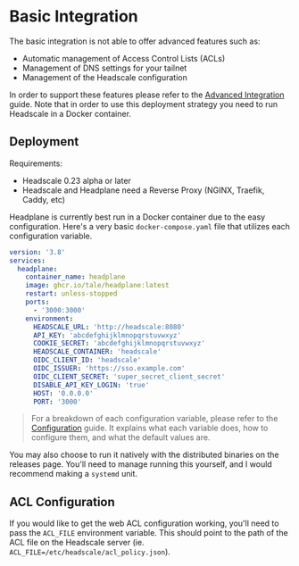 # Basic Integration

The basic integration is not able to offer advanced features such as:
- Automatic management of Access Control Lists (ACLs)
- Management of DNS settings for your tailnet
- Management of the Headscale configuration

In order to support these features please refer to the [Advanced Integration](./docs/Advanced-Integration.md) guide.
Note that in order to use this deployment strategy you need to run Headscale in a Docker container.

## Deployment

Requirements:
- Headscale 0.23 alpha or later
- Headscale and Headplane need a Reverse Proxy (NGINX, Traefik, Caddy, etc)

Headplane is currently best run in a Docker container due to the easy configuration.
Here's a very basic `docker-compose.yaml` file that utilizes each configuration variable.

```yaml
version: '3.8'
services:
  headplane:
    container_name: headplane
    image: ghcr.io/tale/headplane:latest
    restart: unless-stopped
    ports:
      - '3000:3000'
    environment:
      HEADSCALE_URL: 'http://headscale:8080'
      API_KEY: 'abcdefghijklmnopqrstuvwxyz'
      COOKIE_SECRET: 'abcdefghijklmnopqrstuvwxyz'
      HEADSCALE_CONTAINER: 'headscale'
      OIDC_CLIENT_ID: 'headscale'
      OIDC_ISSUER: 'https://sso.example.com'
      OIDC_CLIENT_SECRET: 'super_secret_client_secret'
      DISABLE_API_KEY_LOGIN: 'true'
      HOST: '0.0.0.0'
      PORT: '3000'
```

> For a breakdown of each configuration variable, please refer to the [Configuration](/docs/Configuration.md) guide. 
> It explains what each variable does, how to configure them, and what the default values are.

You may also choose to run it natively with the distributed binaries on the releases page.
You'll need to manage running this yourself, and I would recommend making a `systemd` unit.

## ACL Configuration
If you would like to get the web ACL configuration working, you'll need to pass the `ACL_FILE` environment variable.
This should point to the path of the ACL file on the Headscale server (ie. `ACL_FILE=/etc/headscale/acl_policy.json`).
